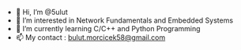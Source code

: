 - 👋 Hi, I’m @5ulut
- 👀 I’m interested in Network Fundamentals and Embedded Systems
- 🌱 I’m currently learning C/C++ and Python Programming
- 📫 My contact : bulut.morcicek58@gmail.com

<!---
5ulut/5ulut is a ✨ special ✨ repository because its `README.md` (this file) appears on your GitHub profile.
You can click the Preview link to take a look at your changes.
--->
